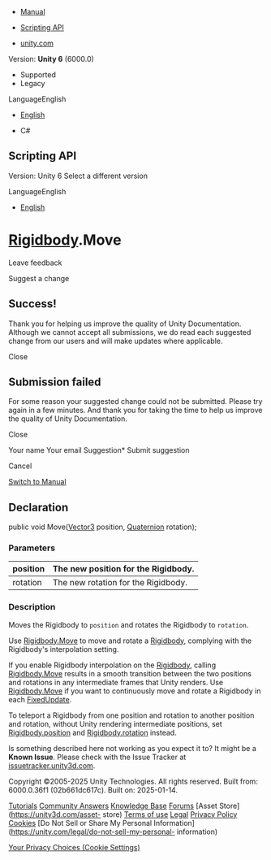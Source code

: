 [ ]()

  * [Manual](../Manual/index.html)
  * [Scripting API](../ScriptReference/index.html)

  * [unity.com](https://unity.com/)

Version: **Unity 6** (6000.0)

  * Supported
  * Legacy

LanguageEnglish

  * [English]()

  * C#

[ ](https://docs.unity3d.com)

## Scripting API

Version: Unity 6 Select a different version

LanguageEnglish

  * [English]()

#  [Rigidbody](Rigidbody.html).Move

Leave feedback

Suggest a change

## Success!

Thank you for helping us improve the quality of Unity Documentation. Although
we cannot accept all submissions, we do read each suggested change from our
users and will make updates where applicable.

Close

## Submission failed

For some reason your suggested change could not be submitted. Please <a>try
again</a> in a few minutes. And thank you for taking the time to help us
improve the quality of Unity Documentation.

Close

Your name Your email Suggestion* Submit suggestion

Cancel

[Switch to Manual](../Manual/class-Rigidbody.html "Go to Rigidbody Component
in the Manual")

## Declaration

public void Move([Vector3](Vector3.html) position,
[Quaternion](Quaternion.html) rotation);

### Parameters

position | The new position for the Rigidbody.  
---|---  
rotation | The new rotation for the Rigidbody.  
  
### Description

Moves the Rigidbody to `position` and rotates the Rigidbody to `rotation`.

Use [Rigidbody.Move](Rigidbody.Move.html) to move and rotate a
[Rigidbody](Rigidbody.html), complying with the Rigidbody's interpolation
setting.  
  
If you enable Rigidbody interpolation on the [Rigidbody](Rigidbody.html),
calling [Rigidbody.Move](Rigidbody.Move.html) results in a smooth transition
between the two positions and rotations in any intermediate frames that Unity
renders. Use [Rigidbody.Move](Rigidbody.Move.html) if you want to continuously
move and rotate a Rigidbody in each
[FixedUpdate](PlayerLoop.FixedUpdate.html).  
  
To teleport a Rigidbody from one position and rotation to another position and
rotation, without Unity rendering intermediate positions, set
[Rigidbody.position](Rigidbody-position.html) and
[Rigidbody.rotation](Rigidbody-rotation.html) instead.

Is something described here not working as you expect it to? It might be a
**Known Issue**. Please check with the Issue Tracker at
[issuetracker.unity3d.com](https://issuetracker.unity3d.com).

Copyright ©2005-2025 Unity Technologies. All rights reserved. Built from:
6000.0.36f1 (02b661dc617c). Built on: 2025-01-14.

[Tutorials](https://unity3d.com/learn) [Community
Answers](https://answers.unity3d.com) [Knowledge
Base](https://support.unity3d.com/hc/en-us)
[Forums](https://forum.unity3d.com) [Asset Store](https://unity3d.com/asset-
store) [Terms of use](https://docs.unity3d.com/Manual/TermsOfUse.html)
[Legal](https://unity.com/legal) [Privacy
Policy](https://unity.com/legal/privacy-policy)
[Cookies](https://unity.com/legal/cookie-policy) [Do Not Sell or Share My
Personal Information](https://unity.com/legal/do-not-sell-my-personal-
information)

[Your Privacy Choices (Cookie Settings)](javascript:void\(0\);)

